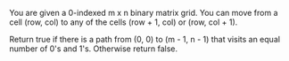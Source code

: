 You are given a 0-indexed m x n binary matrix grid. You can move from a cell (row, col) to any of the cells (row + 1, col) or (row, col + 1).

Return true if there is a path from (0, 0) to (m - 1, n - 1) that visits an equal number of 0's and 1's. Otherwise return false.
